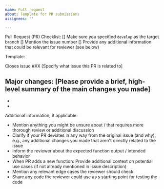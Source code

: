 ```yaml
---
name: Pull request
about: Template for PR submissions
assignees: ''

---
```


Pull Request (PR) Checklist:
[] Make sure you specified `develop` as the target branch
[] Mention the issue number
[] Provide any additional information that could be relevant for reviewer (see below)

Template:

Closes issue #XX [Specify what issue this PR is related to]

Major changes: [Please provide a brief, high-level summary of the main changes you made]
-
-
-

Additional information, if applicable:
- Mention anything you might be unsure about / that requires more thorough review or additional discussion
- Clarify if your PR deviates in any way from the original issue (and why), e.g., any additional changes you made that aren't directly related to the issue
- Inform the reviewer about the expected function output / intended behavior
- When PR adds a new function: Provide additional context on potential use cases (if not already mentioned in issue description)
- Mention any relevant edge cases the reviewer should check
- Share any code the reviewer could use as s starting point for testing the code